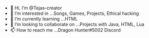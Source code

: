 - 👋 Hi, I’m @Tejas-creator
- 👀 I’m interested in ...Songs, Games, Projects, Ethical hacking
- 🌱 I’m currently learning ...HTML
- 💞️ I’m looking to collaborate on ...Projects with Java, HTML, Lua
- 📫 How to reach me ...Dragon Hunter#5002 Discord

<!---
Tejas-creator/Tejas-creator is a ✨ special ✨ repository because its `README.md` (this file) appears on your GitHub profile.
You can click the Preview link to take a look at your changes.
--->
